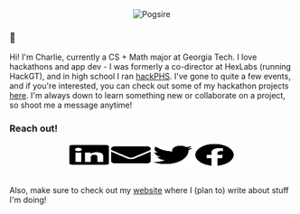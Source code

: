 <div align="center">
	<img src="https://cdn.discordapp.com/emojis/741401023054348430.png" alt="Pogsire" >
</div>

### 👋

Hi! I'm Charlie, currently a CS + Math major at Georgia Tech. I love hackathons and app dev -  I was formerly a co-director at HexLabs (running HackGT), and in high school I ran [hackPHS](https://hackphs.tech/). I've gone to quite a few events, and if you're interested, you can check out some of my hackathon projects [here](https://devpost.com/charliexluo). I'm always down to learn something new or collaborate on a project, so shoot me a message anytime!



### Reach out!
<div align="center">
	<a href="https://www.linkedin.com/in/cvxluo/"><img title="LinkedIn" src="https://raw.githubusercontent.com/cvxluo/cvxluo/master/assets/linkedin.svg" width="70" height="40" /></a>
	<a href="mailto:cvxluo@gmail.com"><img title="Email" src="https://raw.githubusercontent.com/cvxluo/cvxluo/master/assets/envelope.svg" width="70" height="40" /></a>
	<a href="https://twitter.com/cvxluo"><img title="Twitter" src="https://raw.githubusercontent.com/cvxluo/cvxluo/master/assets/twitter.svg" width="70" height="40" /></a>
	<a href="https://www.facebook.com/cvxluo/"><img title="Facebook" src="https://raw.githubusercontent.com/cvxluo/cvxluo/master/assets/facebook.svg" width="70" height="40" /></a>

</div>
<br />

Also, make sure to check out my [website](https://cvxluo.dev/) where I (plan to) write about stuff I'm doing!
